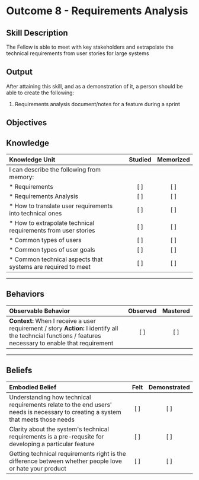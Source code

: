# Outcome 8 - Requirements Analysis

**Skill Description**
----------
The Fellow is able to meet with key stakeholders and extrapolate the technical requirements from user stories for large systems

**Output**
----------
After attaining this skill, and as a demonstration of it, a person should be able to create the following:

1. Requirements analysis document/notes for a feature during a sprint


**Objectives**
----------
## **Knowledge**


| Knowledge Unit   |      Studied      | Memorized |
|:-------------|:------------------:|:--------:|
| I can describe the following from memory: | | |
| * Requirements | [ ] | [ ]  |
| * Requirements Analysis     | [ ] | [ ]  |
| * How to translate user requirements into technical ones     | [ ] | [ ]  |
| * How to extrapolate technical requirements from user stories     | [ ] | [ ]  |
| * Common types of users     | [ ] | [ ]  |
| * Common types of user goals     | [ ] | [ ]  |
| * Common technical aspects that systems are required to meet     | [ ] | [ ]  |



----------


## **Behaviors**

| Observable Behavior   |      Observed      | Mastered |
|:-------------|:------------------:|:--------:|
| **Context:** When I receive a user requirement / story **Action:** I identify all the techncial functions / features necessary to enable that requirement | [ ] | [ ]  |



----------


## **Beliefs**


| Embodied Belief   |      Felt      | Demonstrated |
|:-------------|:------------------:|:--------:|
| Understanding how technical requirements relate to the end users' needs is necessary to creating a system that meets those needs | [ ] | [ ]  |
| Clarity about the system's technical requirements is a pre-requsite for developing a particular feature  | [ ] | [ ]  |
| Getting technical requirements right is the difference between whether people love or hate your product  | [ ] | [ ]  |





